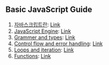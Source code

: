 ## Basic JavaScript Guide
1. [자바스크립트란](자바스크립트란.md): <a href="https://github.com/yuchem2/stack-learning/blob/main/JavaScript/%EC%9E%90%EB%B0%94%EC%8A%A4%ED%81%AC%EB%A6%BD%ED%8A%B8%EB%9E%80.md">Link</a>
2. [JavaScript Engine](JavaScript%20Engine.md): <a href="https://github.com/yuchem2/stack-learning/blob/main/JavaScript/JavaScript%20Engine.md">Link</a>
3. [Grammer and types](Grammer%20and%20types.md): <a href="https://github.com/yuchem2/stack-learning/blob/main/JavaScript/Grammer%20and%20types.md">Link</a>
4. [Control flow and error handling](Control%20flow%20and%20error%20handling.md): <a href="https://github.com/yuchem2/stack-learning/blob/main/JavaScript/Control%20flow%20and%20error%20handling.md">Link</a>
5. [Loops and iteration](Loops%20and%20iteration.md): <a href="https://github.com/yuchem2/stack-learning/blob/main/JavaScript/Loops%20and%20iteration.md">Link</a>
6. [Functions](Functions.md): <a href="https://github.com/yuchem2/stack-learning/blob/main/JavaScript/Functions.md">Link</a>